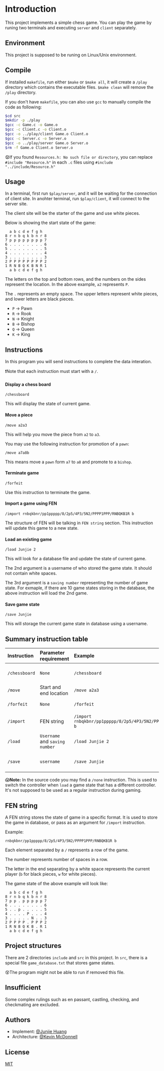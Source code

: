 # Introduction
This project implements a simple chess game. You can play the game by runing two terminals and executing `server` and `client` separately.

## Environment
This project is supposed to be runing on Linux/Unix environment.

## Compile
If instailed `makefile`, run either `$make` or `$make all`, it will create a `/play` directory which contains the executable files. `$make clean` will remove the `/play` directory.

If you don't have `makefile`, you can also use `gcc` to manually compile the code as following:

```bash
$cd src
$mkdir -p ./play
$gcc -c Game.c -o Game.o
$gcc -c Client.c -o Client.o
$gcc -o ../play/client Game.o Client.o
$gcc -c Server.c -o Server.o
$gcc -o ../play/server Game.o Server.o
$rm -f Game.o Client.o Server.o
```

:anguished:If you found `Resources.h: No such file or directory`, you can replace `#include "Resource.h"` in each `.c` files using `#include "../include/Resource.h"` 

## Usage
In a terminal, first run `$play/server`, and it will be waiting for the connection of client site. In anohter terminal, run `$play/client`, it will connect to the server site. 

The client site will be the starter of the game and use white pieces.

Below is showing the start state of the game:
```
  a b c d e f g h
8 r n b q k b n r 8
7 p p p p p p p p 7
6 . . . . . . . . 6
5 . . . . . . . . 5
4 . . . . . . . . 4
3 . . . . . . . . 3
2 P P P P P P P P 2
1 R N B Q K B N R 1
  a b c d e f g h
```
The letters on the top and bottom rows, and the numbers on the sides represent the location. In the above example, `a2` represents `P`.

The `.` represents an empty space. The upper letters represent white pieces, and lower letters are black pieces.

- `P` -> Pawn
- `R` -> Rook
- `N` -> Knight
- `B` -> Bishop
- `Q` -> Queen
- `K` -> King

## Instructions
In this program you will send instructions to complete the data interation. 

:exclamation:Note that each instruction must start with a `/`.

#### Display a chess board
```
/chessboard
```
This will display the state of current game.

#### Move a piece
```
/move a2a3
```
This will help you move the piece from `a2` to `a3`.

You may use the following instruction for promotion of a `pawn`:
```
/move a7a8b
```
This means move a `pawn` form `a7` to `a8` and promote to a `bishop`.

#### Terminate game
```
/forfeit
```
Use this instruction to terminate the game.

#### Import a game using FEN
```
/import rnbqkbnr/pp1ppppp/8/2p5/4P3/5N2/PPPP1PPP/RNBQKB1R b
```
The structure of FEN will be talking in `FEN string` section. 
This instruction will update this game to a new state.

#### Load an existing game
```
/load Junjie 2
```
This will look for a database file and update the state of current game.

The 2nd argument is a username of who stored the game state. It should not contain white spaces. 

The 3rd argument is a `saving number` representing the number of game state. For exmaple, if there are 10 game states storing in the database, the above instruction will load the 2nd game.

#### Save game state
```
/save Junjie
```
This will storage the current game state in database using a username.

## Summary instruction table
| **Instruction** | **Parameter requirement** | **Example** | **Description** |
|:-------|:-------|:---|:-----------|
|`/chessboard`| `None` | `/chessboard` | Display the state of game |
| `/move` |Start and end location| `/move a2a3` | Move a piece |
|`/forfeit`| `None` | `/forfeit` | Terminate game |
| `/import` | FEN string | `/import rnbqkbnr/pp1ppppp/8/2p5/4P3/5N2/PPPP1PPP/RNBQKB1R b` | Update current game state |
| `/load` | `Username` and `saving number` | `/load Junjie 2` | Load existing game state |
| `/save` | `username` | `/save Junjie` | Save game state in database |

:scream:**Note:**
In the source code you may find a `/none` instruction. This is used to switch the controller when `load` a game state that has a different controller. It's not supposed to be used as a regular instruction during gaming.

## FEN string
A FEN string stores the state of game in a specific format. It is used to store the game in database, or pass as an argument for `/import` instruction.

Example:
```
rnbqkbnr/pp1ppppp/8/2p5/4P3/5N2/PPPP1PPP/RNBQKB1R b
```

Each element separated by a  `/` represents a row of the game.

The number represents number of spaces in a row.

The letter in the end separating by a white space represents the current player (`b` for black pieces, `w` for white pieces).

The game state of the above example will look like:
```
  a b c d e f g h
8 r n b q k b n r 8
7 p p . p p p p p 7
6 . . . . . . . . 6
5 . . p . . . . . 5
4 . . . . P . . . 4
3 . . . . . N . . 3
2 P P P P . P P P 2
1 R N B Q K B . R 1
  a b c d e f g h
```

## Project structures
There are 2 directories `include` and `src` in this project. In `src`, there is a special file `game_database.txt` that stores game states. 

:dizzy_face:The program might not be able to run if removed this file.

## Insufficient
Some complex rulings such as en passant, castling, checking, and checkmating are excluded.


## Authors
- Implement: [@Junjie Huang](https://github.com/JunjieHuang2002)
- Architecture: [@Kevin McDonnell](https://sites.google.com/cs.stonybrook.edu/ktm/home)

## License
[MIT](https://choosealicense.com/licenses/mit/)
